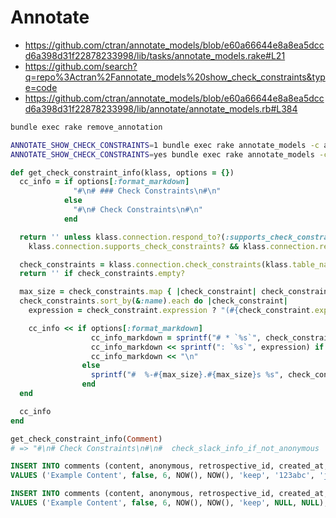 # Annotate

* https://github.com/ctran/annotate_models/blob/e60a66644e8a8ea5dccd6a398d31f22878233998/lib/tasks/annotate_models.rake#L21
* https://github.com/search?q=repo%3Actran%2Fannotate_models%20show_check_constraints&type=code
* https://github.com/ctran/annotate_models/blob/e60a66644e8a8ea5dccd6a398d31f22878233998/lib/annotate/annotate_models.rb#L384

```bash
bundle exec rake remove_annotation

ANNOTATE_SHOW_CHECK_CONSTRAINTS=1 bundle exec rake annotate_models -c app/models/comment.rb
ANNOTATE_SHOW_CHECK_CONSTRAINTS=yes bundle exec rake annotate_models -c
```

```ruby
def get_check_constraint_info(klass, options = {})
  cc_info = if options[:format_markdown]
              "#\n# ### Check Constraints\n#\n"
            else
              "#\n# Check Constraints\n#\n"
            end

  return '' unless klass.connection.respond_to?(:supports_check_constraints?) &&
    klass.connection.supports_check_constraints? && klass.connection.respond_to?(:check_constraints)

  check_constraints = klass.connection.check_constraints(klass.table_name)
  return '' if check_constraints.empty?

  max_size = check_constraints.map { |check_constraint| check_constraint.name.size }.max + 1
  check_constraints.sort_by(&:name).each do |check_constraint|
    expression = check_constraint.expression ? "(#{check_constraint.expression.squish})" : nil

    cc_info << if options[:format_markdown]
                  cc_info_markdown = sprintf("# * `%s`", check_constraint.name)
                  cc_info_markdown << sprintf(": `%s`", expression) if expression
                  cc_info_markdown << "\n"
                else
                  sprintf("#  %-#{max_size}.#{max_size}s %s", check_constraint.name, expression).rstrip + "\n"
                end
  end

  cc_info
end

get_check_constraint_info(Comment)
# => "#\n# Check Constraints\n#\n#  check_slack_info_if_not_anonymous  (NOT anonymous OR slack_user_id IS NOT NULL AND slack_username IS NOT NULL)\n"
```

```sql
INSERT INTO comments (content, anonymous, retrospective_id, created_at, updated_at, category, slack_user_id, slack_username)
VALUES ('Example Content', false, 6, NOW(), NOW(), 'keep', '123abc', 'john_doe');

INSERT INTO comments (content, anonymous, retrospective_id, created_at, updated_at, category, slack_user_id, slack_username)
VALUES ('Example Content', false, 6, NOW(), NOW(), 'keep', NULL, NULL);
```
